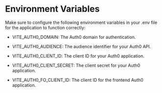 # Environment Variables

Make sure to configure the following environment variables in your .env file for the application to function correctly:

- VITE_AUTH0_DOMAIN: The Auth0 domain for authentication.


- VITE_AUTH0_AUDIENCE: The audience identifier for your Auth0 API.


- VITE_AUTH0_CLIENT_ID: The client ID for your Auth0 application.


- VITE_AUTH0_CLIENT_SECRET: The client secret for your Auth0 application.


- VITE_AUTH0_FO_CLIENT_ID: The client ID for the frontend Auth0 application.